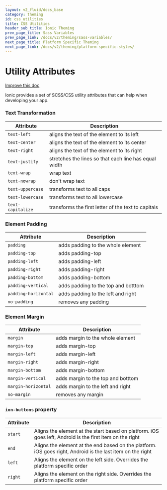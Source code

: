 ```yaml
---
layout: v2_fluid/docs_base
category: theming
id: css_utilities
title: CSS Utilities
header_sub_title: Ionic Theming
prev_page_title: Sass Variables
prev_page_link: /docs/v2/theming/sass-variables/
next_page_title: Platform Specific Theming
next_page_link: /docs/v2/theming/platform-specific-styles/
---
```



<h1 class="title">Utility Attributes</h1>

<a class="improve-v2-docs" href='https://github.com/driftyco/ionic-site/edit/master/content/docs/v2/theming/css-utilities/index.md'>
  Improve this doc
</a>

Ionic provides a set of SCSS/CSS utility attributes that can help when developing your app.

### Text Transformation

| Attribute         | Description                                           |
|-------------------|-------------------------------------------------------|
| `text-left`       | aligns the text of the element to its left            |
| `text-center`     | aligns the text of the element to its center          |
| `text-right`      | aligns the text of the element to its right           |
| `text-justify`    | stretches the lines so that each line has equal width |
| `text-wrap`       | wrap text                                             |
| `text-nowrap`     | don't wrap text                                       |
| `text-uppercase`  | transforms text to all caps                           |
| `text-lowercase ` | transforms text to all lowercase                      |
| `text-capitalize` | transforms the first letter of the text to capitals   |

### Element Padding


| Attribute            | Description                         |
|----------------------|-------------------------------------|
| `padding`            | adds padding to the whole element   |
| `padding-top`        | adds padding-top                    |
| `padding-left`       | adds padding-left                   |
| `padding-right`      | adds padding-right                  |
| `padding-bottom`     | adds padding-bottom                 |
| `padding-vertical`   | adds padding to the top and botttom |
| `padding-horizontal` | adds padding to the left and right  |
| `no-padding`         | removes any padding                 |

### Element Margin


| Attribute            | Description                         |
|----------------------|-------------------------------------|
| `margin`             | adds margin to the whole element    |
| `margin-top`         | adds margin-top                     |
| `margin-left`        | adds margin-left                    |
| `margin-right`       | adds margin-right                   |
| `margin-bottom`      | adds margin-bottom                  |
| `margin-vertical`    | adds margin to the top and botttom  |
| `margin-horizontal`  | adds margin to the left and right   |
| `no-margin`          | removes any margin                  |


### `ion-buttons` property

| Attribute | Description                                                                                                |
|-----------|------------------------------------------------------------------------------------------------------------|
| `start`   | Aligns the element at the start based on platform. iOS goes left, Android is the first item on the right   |
| `end`     | Aligns the element at the end based on the platform. iOS goes right, Android is the last item on the right |
| `left`    | Aligns the element on the left side. Overrides the platform specific order                                 |
| `right`   | Aligns the element on the right side. Overrides the platform specific order                                |


